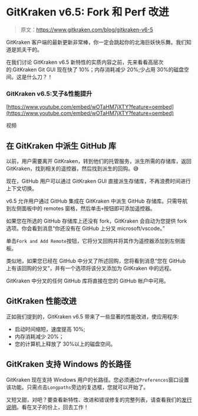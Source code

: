 # GitKraken v6.5: Fork 和 Perf 改进

> 原文：<https://www.gitkraken.com/blog/gitkraken-v6-5>

GitKraken 客户端的最新更新非常棒，你一定会跳起你的北海巨妖快乐舞。我们知道是凯夫干的。

在我们讨论 GitKraken v6.5 新特性的实质内容之前，先来看看高层次的:GitKraken Git GUI 现在快了 10%；内存消耗减少 20%;少占用 30%的磁盘空间。这是什么刀？！

### **GitKraken v6.5:叉子&性能提升**

[https://www.youtube.com/embed/wOTaHM7jXTY?feature=oembed](https://www.youtube.com/embed/wOTaHM7jXTY?feature=oembed)

视频

## **在 GitKraken 中派生 GitHub 库**

以前，用户需要离开 GitKraken，转到他们的托管服务，派生所需的存储库，返回 GitKraken，找到相关的遥控器，然后找到派生的回购。😅

现在，GitHub 用户可以通过 GitKraken GUI 直接派生存储库，不再浪费时间进行上下文切换。

v6.5 允许用户通过 GitHub 集成在 GitKraken 中派生 GitHub 存储库。只需导航到左侧面板中的 remotes 窗格，然后单击`+`按钮即可添加遥控器。

如果您在所选的 GitHub 存储库上还没有 fork，GitKraken 会自动为您提供 fork 选项。你会看到消息“你还没有在 GitHub 上分叉 microsoft/vscode。”

单击`Fork and Add Remote`按钮，它将分叉回购并将其作为遥控器添加到左侧面板。

类似地，如果您已经在 GitHub 中分叉了所述回购，您将看到消息“您在 GitHub 上有该回购的分叉”，并有一个选项将该分叉添加为 GitKraken 中的远程。

GitKraken 中分叉的任何 GitHub 库将直接在您的 GitHub 帐户中可用。

## **GitKraken 性能改进**

正如我们提到的，GitKraken v6.5 带来了一些显著的性能改进，使应用程序:

*   启动时间缩短，速度提高 10%;
*   内存消耗减少 20%；
*   您的计算机上释放了 30%以上的磁盘空间。

## **GitKraken 支持 Windows 的长路径**

GitKraken 现在支持 Windows 用户的长路径。您必须通过`Preferences`窗口设置该功能。只需点击`Longpaths`旁边的复选框，您就可以开始了。

又短又甜，对吧？要查看新特性、改进和错误修复的完整列表，请查看我们的[发行说明](https://support.gitkraken.com/release-notes/current/#version-650)。看在叉子的份上，回去工作！
